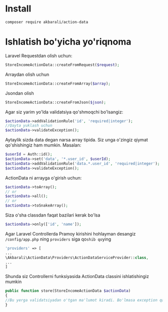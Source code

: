 # Install
```
composer require akbarali/action-data
```

# Ishlatish bo'yicha yo'riqnoma

Laravel Requestdan olish uchun:

```php
StoreIncomeActionData::createFromRequest($request);
```

Arraydan olish uchun

```php
StoreIncomeActionData::createFromArray($array);
```

Jsondan olish

```php
StoreIncomeActionData::createFromJson($json);
```

Agar siz yarim yo'lda validatsiya qo'shmoqchi bo'lsangiz:

```php
$actionData->addValidationRule('id', 'required|integer');
//Qayta yuklash uchun
$actionData->validateException();
```

Aytaylik sizda data degan narsa array tipida. Siz unga o'zingiz qiymat qo'shishingiz ham mumkin. Masalan:

```php
$userId = Auth::id();
$actionData->set('data', '*.user_id', $userId);
$actionData->addValidationRule('data.*.user_id', 'required|integer');
$actionData->validateException();
```

ActionData ni arrayga o'girish uchun:

```php
$actionData->toArray();
// or  
$actionData->all();
// or
$actionData->toSnakeArray();
```

Siza o'sha classdan faqat bazilari kerak bo'lsa

```php
$actionData->only(['id', 'name']);
```

Agar Laravel Controllerda Pramoy kirishini hohlayman desangiz `/config/app.php` ning `providers` siga qo`shib qo`ying

```php
'providers' => [
...
\Akbarali\ActionData\Providers\ActionDataServiceProvider::class,
...
]
```

Shunda siz Controllerni funksiyasida ActionData classini ishlatishingiz mumkin

```php
public function store(StoreIncomeActionData $actionData)
{
//Bu yerga validatsiyadan o'tgan ma'lumot kiradi. Bo'lmasa exception qaytaradi
}
```
